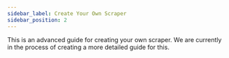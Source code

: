 ```yaml
---
sidebar_label: Create Your Own Scraper
sidebar_position: 2
---
```


This is an advanced guide for creating your own scraper.
We are currently in the process of creating a more detailed guide for this.